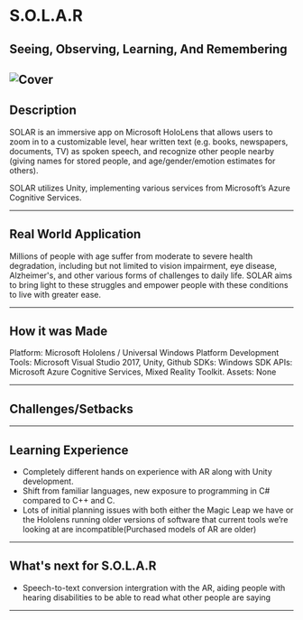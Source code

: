 

# S.O.L.A.R

## Seeing, Observing, Learning, And Remembering

![Cover](https://i.imgur.com/7MkG4m7.jpeg)
-----------------------------------------------------------------------------------------------------------------
## Description


SOLAR is an immersive app on Microsoft HoloLens that allows users to zoom in to a customizable level, hear written text (e.g. books, newspapers, documents, TV) as spoken speech, and recognize other people nearby (giving names for stored people, and age/gender/emotion estimates for others). 

SOLAR utilizes Unity, implementing various services from Microsoft’s Azure Cognitive Services.

-----------------------------------------------------------------------------------------------------------------
## Real World Application

Millions of people with age suffer from moderate to severe health degradation, including but not limited to vision impairment, eye disease, Alzheimer's, and other various forms of challenges to daily life. SOLAR aims to bring light to these struggles and empower people with these conditions to live with greater ease. 

-----------------------------------------------------------------------------------------------------------------

## How it was Made

Platform: Microsoft Hololens / Universal Windows Platform Development Tools: Microsoft Visual Studio 2017, Unity, Github SDKs: Windows SDK APIs: Microsoft Azure Cognitive Services, Mixed Reality Toolkit. Assets: None

--------------------------------------------------------------------------------------------------------------------
## Challenges/Setbacks




-----------------------------------------------------------------------------------------------------------------
## Learning Experience
- Completely different hands on experience with AR along with Unity development. 
- Shift from familiar languages, new exposure to programming in C# compared to C++ and C. 
- Lots of initial planning issues with both either the Magic Leap we have or the Hololens running older versions of software that current tools we’re looking at are incompatible(Purchased models of AR are older)


-----------------------------------------------------------------------------------------------------------------
## What's next for S.O.L.A.R

- Speech-to-text conversion intergration with the AR, aiding people with hearing disabilities to be able to read what other people are saying

-----------------------------------------------------------------------------------------------------------------
